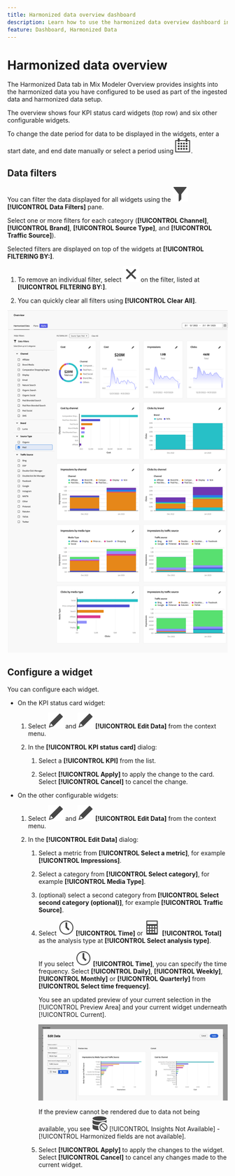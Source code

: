 ```yaml
---
title: Harmonized data overview dashboard
description: Learn how to use the harmonized data overview dashboard in Mix Modeler.
feature: Dashboard, Harmonized Data
---
```


# Harmonized data overview

The Harmonized Data tab in Mix Modeler Overview provides insights into the harmonized data you have configured to be used as part of the ingested data and harmonized data setup.

The overview shows four KPI status card widgets (top row) and six other configurable widgets.

To change the date period for data to be displayed in the widgets, enter a start date, and end date manually or select a period using ![Calendar](../assets/icons/Calendar.svg).

## Data filters 

You can filter the data displayed for all widgets using the ![Filter](../assets/icons/Filter.svg) **[!UICONTROL Data Filters]** pane. 

Select one or more filters for each category (**[!UICONTROL Channel]**, **[!UICONTROL Brand]**, **[!UICONTROL Source Type]**, and **[!UICONTROL Traffic Source]**). 

   Selected filters are displayed on top of the widgets at **[!UICONTROL FILTERING BY:]**. 

   1. To remove an individual filter, select ![Close](../assets/icons/Close.svg) on the filter, listed at **[!UICONTROL FILTERING BY:]**.

   1. You can quickly clear all filters using **[!UICONTROL Clear All]**.

   ![Harmonized data overview](../assets/harmonized-data-overview.png)


## Configure a widget

You can configure each widget. 

* On the KPI status card widget:

  1. Select ![Edit](../assets/icons/Edit.svg) and ![Edit](../assets/icons/Edit.svg) **[!UICONTROL Edit Data]** from the context menu. 
     
  1. In the **[!UICONTROL KPI status card]** dialog:
     
      1. Select a **[!UICONTROL KPI]** from the list.

      1. Select **[!UICONTROL Apply]** to apply the change to the card. Select **[!UICONTROL Cancel]** to cancel the change.
   
* On the other configurable widgets:

  1. Select ![Edit](../assets/icons/Edit.svg) and ![Edit](../assets/icons/Edit.svg) **[!UICONTROL Edit Data]** from the context menu. 

  1. In the **[!UICONTROL Edit Data]** dialog:

     1. Select a metric from **[!UICONTROL Select a metric]**, for example **[!UICONTROL Impressions]**.
     1. Select a category from **[!UICONTROL Select category]**, for example **[!UICONTROL Media Type]**.
     1. (optional) select a second category from **[!UICONTROL Select second category (optional)]**, for example **[!UICONTROL Traffic Source]**.
     1. Select ![Clock](../assets/icons/Clock.svg) **[!UICONTROL Time]** or ![Calculator](../assets/icons/Calculator.svg) **[!UICONTROL Total]** as the analysis type at **[!UICONTROL Select analysis type]**.

        If you select ![Clock](../assets/icons/Clock.svg) **[!UICONTROL Time]**, you can specify the time frequency. Select **[!UICONTROL Daily]**, **[!UICONTROL Weekly]**, **[!UICONTROL Monthly]** or **[!UICONTROL Quarterly]** from **[!UICONTROL Select time frequency]**.

        You see an updated preview of your current selection in the [!UICONTROL Preview Area] and your current widget underneath [!UICONTROL Current].

        ![Edit harmonized data widget](../assets/edit-harmonized-data-widget.png)

        If the preview cannot be rendered due to data not being available, you see ![Data erro](../assets/icons/DataUnavailable.svg) [!UICONTROL Insights Not Available] - [!UICONTROL Harmonized fields are not available].

     1. Select **[!UICONTROL Apply]** to apply the changes to the widget. Select **[!UICONTROL Cancel]** to cancel any changes made to the current widget.

